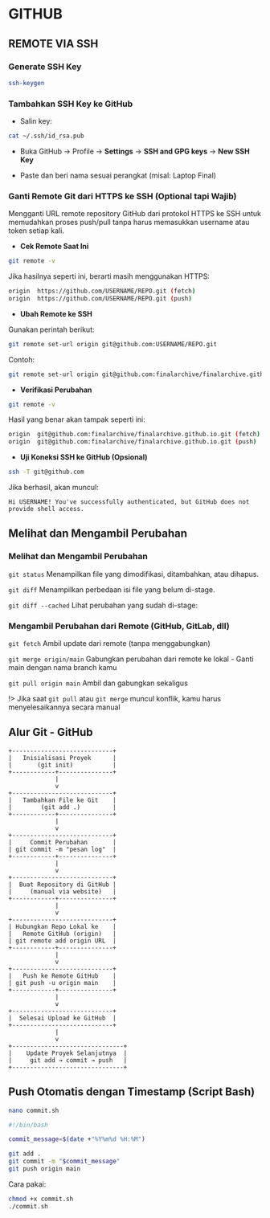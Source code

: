 # GITHUB

## REMOTE VIA SSH

### Generate SSH Key

```bash
ssh-keygen
```

### Tambahkan SSH Key ke GitHub
+ Salin key:

```bash
cat ~/.ssh/id_rsa.pub
```
+ Buka GitHub → Profile → **Settings** → **SSH and GPG keys** → **New SSH Key**

+ Paste dan beri nama sesuai perangkat (misal: Laptop Final)

### Ganti Remote Git dari HTTPS ke SSH (Optional tapi Wajib)
Mengganti URL remote repository GitHub dari protokol HTTPS ke SSH untuk memudahkan proses push/pull tanpa harus memasukkan username atau token setiap kali.

+ **Cek Remote Saat Ini**

```bash
git remote -v
```
Jika hasilnya seperti ini, berarti masih menggunakan HTTPS:

```bash
origin  https://github.com/USERNAME/REPO.git (fetch)
origin  https://github.com/USERNAME/REPO.git (push)
```

+ **Ubah Remote ke SSH**

Gunakan perintah berikut:

```bash
git remote set-url origin git@github.com:USERNAME/REPO.git
```
Contoh:

```bash
git remote set-url origin git@github.com:finalarchive/finalarchive.github.io.git
```

+ **Verifikasi Perubahan**

```bash
git remote -v
```
Hasil yang benar akan tampak seperti ini:

```bash
origin  git@github.com:finalarchive/finalarchive.github.io.git (fetch)
origin  git@github.com:finalarchive/finalarchive.github.io.git (push)
```

+ **Uji Koneksi SSH ke GitHub (Opsional)**

```bash
ssh -T git@github.com
```
Jika berhasil, akan muncul:

```vbnet
Hi USERNAME! You've successfully authenticated, but GitHub does not provide shell access.
```

## Melihat dan Mengambil Perubahan
### Melihat dan Mengambil Perubahan
`git status` Menampilkan file yang dimodifikasi, ditambahkan, atau dihapus.

`git diff` Menampilkan perbedaan isi file yang belum di-stage.

`git diff --cached` Lihat perubahan yang sudah di-stage:

### Mengambil Perubahan dari Remote (GitHub, GitLab, dll)
`git fetch` Ambil update dari remote (tanpa menggabungkan)

`git merge origin/main` Gabungkan perubahan dari remote ke lokal - Ganti main dengan nama branch kamu

`git pull origin main` Ambil dan gabungkan sekaligus

!> Jika  saat `git pull` atau `git merge` muncul konflik, kamu harus menyelesaikannya secara manual

## Alur Git - GitHub

```
+----------------------------+
|   Inisialisasi Proyek      |
|       (git init)           |
+------------+---------------+
             |
             v
+----------------------------+
|   Tambahkan File ke Git    |
|        (git add .)         |
+------------+---------------+
             |
             v
+----------------------------+
|     Commit Perubahan       |
| git commit -m "pesan log"  |
+------------+---------------+
             |
             v
+----------------------------+
|  Buat Repository di GitHub |
|     (manual via website)   |
+------------+---------------+
             |
             v
+----------------------------+
| Hubungkan Repo Lokal ke    |
|   Remote GitHub (origin)   |
| git remote add origin URL  |
+------------+---------------+
             |
             v
+----------------------------+
|   Push ke Remote GitHub    |
| git push -u origin main    |
+------------+---------------+
             |
             v
+----------------------------+
|  Selesai Upload ke GitHub  |
+----------------------------+
             |
             v
+-------------------------------+
|    Update Proyek Selanjutnya  |
|     git add → commit → push   |
+-------------------------------+

```

## Push Otomatis dengan Timestamp (Script Bash)

```bash
nano commit.sh
```

```bash
#!/bin/bash

commit_message=$(date +"%Y%m%d %H:%M")

git add .
git commit -m "$commit_message"
git push origin main
```
Cara pakai:
``` bash
chmod +x commit.sh
./commit.sh
```